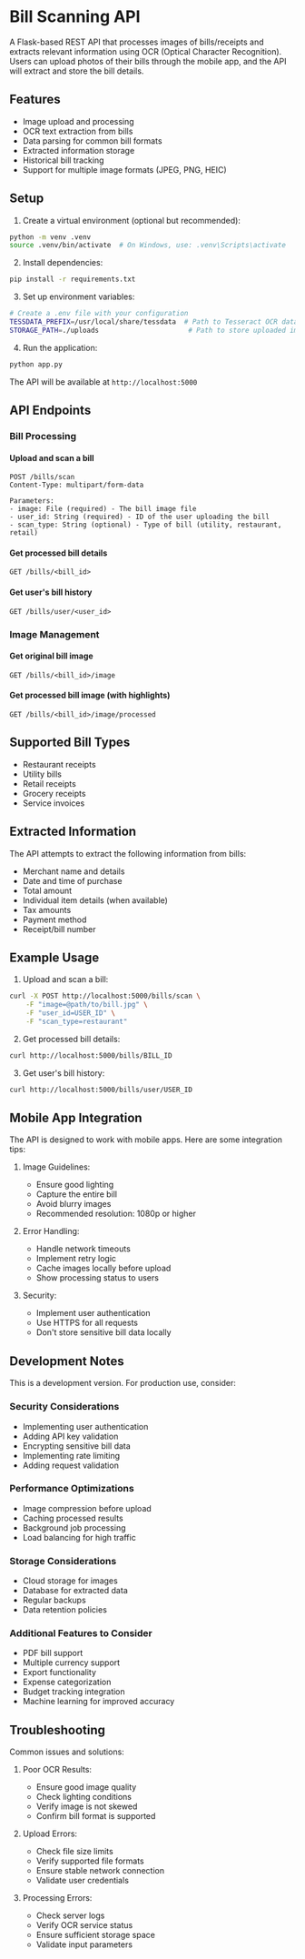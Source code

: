 # Bill Scanning API

A Flask-based REST API that processes images of bills/receipts and extracts relevant information using OCR (Optical Character Recognition). Users can upload photos of their bills through the mobile app, and the API will extract and store the bill details.

## Features

- Image upload and processing
- OCR text extraction from bills
- Data parsing for common bill formats
- Extracted information storage
- Historical bill tracking
- Support for multiple image formats (JPEG, PNG, HEIC)

## Setup

1. Create a virtual environment (optional but recommended):
```bash
python -m venv .venv
source .venv/bin/activate  # On Windows, use: .venv\Scripts\activate
```

2. Install dependencies:
```bash
pip install -r requirements.txt
```

3. Set up environment variables:
```bash
# Create a .env file with your configuration
TESSDATA_PREFIX=/usr/local/share/tessdata  # Path to Tesseract OCR data
STORAGE_PATH=./uploads                      # Path to store uploaded images
```

4. Run the application:
```bash
python app.py
```

The API will be available at `http://localhost:5000`

## API Endpoints

### Bill Processing

#### Upload and scan a bill
```
POST /bills/scan
Content-Type: multipart/form-data

Parameters:
- image: File (required) - The bill image file
- user_id: String (required) - ID of the user uploading the bill
- scan_type: String (optional) - Type of bill (utility, restaurant, retail)
```

#### Get processed bill details
```
GET /bills/<bill_id>
```

#### Get user's bill history
```
GET /bills/user/<user_id>
```

### Image Management

#### Get original bill image
```
GET /bills/<bill_id>/image
```

#### Get processed bill image (with highlights)
```
GET /bills/<bill_id>/image/processed
```

## Supported Bill Types

- Restaurant receipts
- Utility bills
- Retail receipts
- Grocery receipts
- Service invoices

## Extracted Information

The API attempts to extract the following information from bills:

- Merchant name and details
- Date and time of purchase
- Total amount
- Individual item details (when available)
- Tax amounts
- Payment method
- Receipt/bill number

## Example Usage

1. Upload and scan a bill:
```bash
curl -X POST http://localhost:5000/bills/scan \
    -F "image=@path/to/bill.jpg" \
    -F "user_id=USER_ID" \
    -F "scan_type=restaurant"
```

2. Get processed bill details:
```bash
curl http://localhost:5000/bills/BILL_ID
```

3. Get user's bill history:
```bash
curl http://localhost:5000/bills/user/USER_ID
```

## Mobile App Integration

The API is designed to work with mobile apps. Here are some integration tips:

1. Image Guidelines:
   - Ensure good lighting
   - Capture the entire bill
   - Avoid blurry images
   - Recommended resolution: 1080p or higher

2. Error Handling:
   - Handle network timeouts
   - Implement retry logic
   - Cache images locally before upload
   - Show processing status to users

3. Security:
   - Implement user authentication
   - Use HTTPS for all requests
   - Don't store sensitive bill data locally

## Development Notes

This is a development version. For production use, consider:

### Security Considerations
- Implementing user authentication
- Adding API key validation
- Encrypting sensitive bill data
- Implementing rate limiting
- Adding request validation

### Performance Optimizations
- Image compression before upload
- Caching processed results
- Background job processing
- Load balancing for high traffic

### Storage Considerations
- Cloud storage for images
- Database for extracted data
- Regular backups
- Data retention policies

### Additional Features to Consider
- PDF bill support
- Multiple currency support
- Export functionality
- Expense categorization
- Budget tracking integration
- Machine learning for improved accuracy

## Troubleshooting

Common issues and solutions:

1. Poor OCR Results:
   - Ensure good image quality
   - Check lighting conditions
   - Verify image is not skewed
   - Confirm bill format is supported

2. Upload Errors:
   - Check file size limits
   - Verify supported file formats
   - Ensure stable network connection
   - Validate user credentials

3. Processing Errors:
   - Check server logs
   - Verify OCR service status
   - Ensure sufficient storage space
   - Validate input parameters
